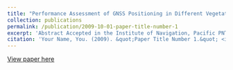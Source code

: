 ```yaml
---
title: "Performance Assessment of GNSS Positioning in Different Vegetated Environments"
collection: publications
permalink: /publication/2009-10-01-paper-title-number-1
excerpt: 'Abstract Accepted in the Institute of Navigation, Pacific PNT'
citation: 'Your Name, You. (2009). &quot;Paper Title Number 1.&quot; <i>Journal 1</i>. 1(1).'
---
```



[View paper here](https://www.ion.org/pnt/abstracts.cfm?paperID=13100)
